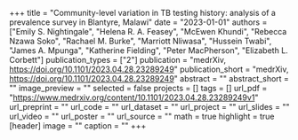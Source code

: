 +++
title = "Community-level variation in TB testing history: analysis of a prevalence survey in Blantyre, Malawi"
date = "2023-01-01"
authors = ["Emily S. Nightingale", "Helena R. A. Feasey", "McEwen Khundi", "Rebecca Nzawa Soko", "Rachael M. Burke", "Marriott Nliwasa", "Hussein Twabi", "James A. Mpunga", "Katherine Fielding", "Peter MacPherson", "Elizabeth L. Corbett"]
publication_types = ["2"]
publication = "medrXiv, https://doi.org/10.1101/2023.04.28.23289249"
publication_short = "medrXiv, https://doi.org/10.1101/2023.04.28.23289249"
abstract = ""
abstract_short = ""
image_preview = ""
selected = false
projects = []
tags = []
url_pdf = "https://www.medrxiv.org/content/10.1101/2023.04.28.23289249v1"
url_preprint = ""
url_code = ""
url_dataset = ""
url_project = ""
url_slides = ""
url_video = ""
url_poster = ""
url_source = ""
math = true
highlight = true
[header]
image = ""
caption = ""
+++
